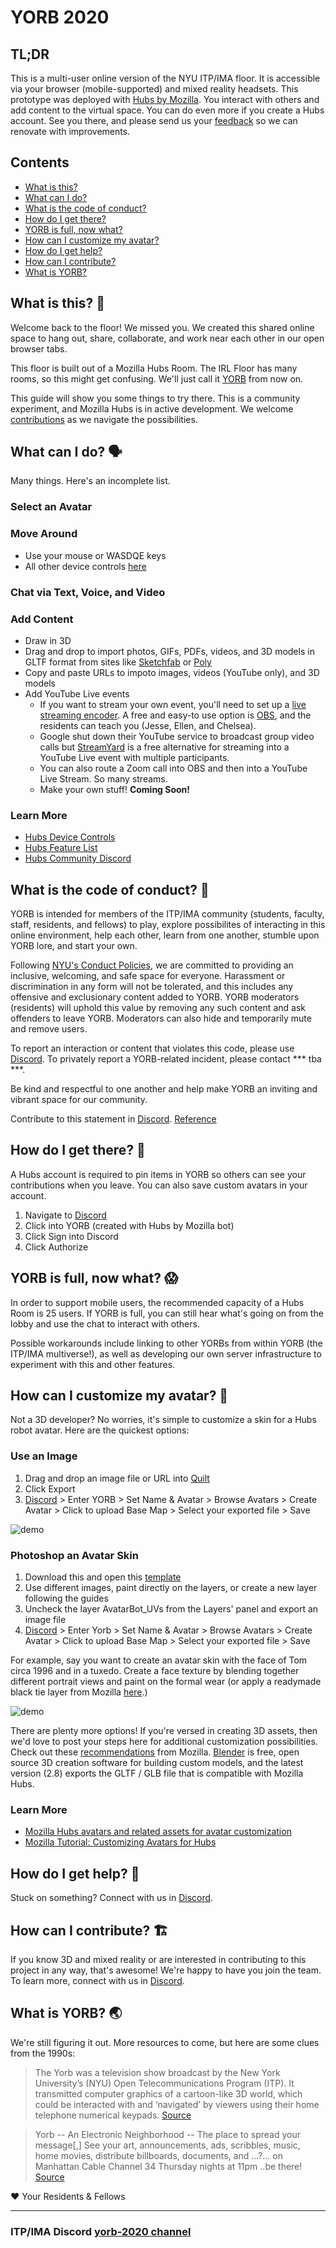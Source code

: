 # YORB 2020

## TL;DR
This is a multi-user online version of the NYU ITP/IMA floor. It is accessible via your browser (mobile-supported) and mixed reality headsets. This prototype was deployed with [Hubs by Mozilla](https://hubs.mozilla.com/#/). You interact with others and add content to the virtual space. You can do even more if you create a Hubs account. See you there, and please send us your [feedback](https://discordapp.com/channels/686702701769392133/692460981464334427) so we can renovate with improvements.


## Contents
* [What is this?](https://github.com/itpresidents/YORB/blob/master/contents/yorb-2020.md#what-is-this-)
* [What can I do?](https://github.com/itpresidents/YORB/blob/master/contents/yorb-2020.md#what-can-i-do-)
* [What is the code of conduct?](https://github.com/itpresidents/YORB/blob/master/contents/yorb-2020.md#what-is-the-code-of-conduct-)
* [How do I get there?](https://github.com/itpresidents/YORB/blob/master/contents/yorb-2020.md#how-do-i-get-there-)
* [YORB is full, now what?](https://github.com/itpresidents/YORB/blob/master/contents/yorb-2020.md#yorb-is-full-now-what-)
* [How can I customize my avatar?](https://github.com/itpresidents/YORB/blob/master/contents/yorb-2020.md#how-can-i-customize-my-avatar-)
* [How do I get help?](https://github.com/itpresidents/YORB/blob/master/contents/yorb-2020.md#how-do-i-get-help-)
* [How can I contribute?](https://github.com/itpresidents/YORB/blob/master/contents/yorb-2020.md#how-can-i-contribute-)
* [What is YORB?](https://github.com/itpresidents/YORB/blob/master/contents/yorb-2020.md#what-is-yorb-)


## What is this? 🏡
Welcome back to the floor! We missed you. We created this shared online space to hang out, share, collaborate, and work near each other in our open browser tabs. 

This floor is built out of a Mozilla Hubs Room. The IRL Floor has many rooms, so this might get confusing. We'll just call it [YORB](https://github.com/itpresidents/YORB/blob/master/contents/yorb-2020.md#what-is-yorb-) from now on.

This guide will show you some things to try there. This is a community experiment, and Mozilla Hubs is in active development. We welcome [contributions](https://github.com/itpresidents/YORB/blob/master/contents/yorb-2020.md#itpima-discord-yorb-2020-channel) as we navigate the possibilities.


## What can I do? 🗣
Many things. Here's an incomplete list.

### Select an Avatar

### Move Around 
* Use your mouse or WASDQE keys
* All other device controls [here](https://github.com/mozilla/hubs/wiki/Hubs-Controls)

### Chat via Text, Voice, and Video

### Add Content 
* Draw in 3D
* Drag and drop to import photos, GIFs, PDFs, videos, and 3D models in GLTF 
format from sites like [Sketchfab](https://sketchfab.com/) or [Poly](https://poly.google.com/)
* Copy and paste URLs to impoto images, videos (YouTube only), and 3D models
* Add YouTube Live events
    * If you want to stream your own event, you'll need to set up a [live streaming encoder](https://support.google.com/youtube/answer/2907883?hl=en). A free and easy-to use option is [OBS](https://obsproject.com/), and the residents can teach you (Jesse, Ellen, and Chelsea).
    * Google shut down their YouTube service to broadcast group video calls but [StreamYard](https://streamyard.com/) is a free alternative for streaming into a YouTube Live event with multiple participants.
    * You can also route a Zoom call into OBS and then into a YouTube Live Stream. So many streams. 
    * Make your own stuff! **Coming Soon!**


### Learn More
* [Hubs Device Controls](https://github.com/mozilla/hubs/wiki/Hubs-Controls)
* [Hubs Feature List](https://github.com/mozilla/hubs/wiki/Hubs-Features)
* [Hubs Community Discord](https://discordapp.com/invite/wHmY4nd)


## What is the code of conduct? 🌈
YORB is intended for members of the ITP/IMA community (students, faculty, staff, residents, and fellows) to play, explore possibilites of interacting in this online environment, help each other, learn from one another, stumble upon YORB lore, and start your own.

Following [NYU's Conduct Policies](https://www.nyu.edu/students/student-information-and-resources/student-community-standards/university-student-conduct-policies.html), we are committed to providing an inclusive, welcoming, and safe space for everyone. Harassment or discrimination in any form will not be tolerated, and this includes any offensive and exclusionary content added to YORB. YORB moderators (residents) will uphold this value by removing any such content and ask offenders to leave YORB. Moderators can also hide and temporarily mute and remove users. 

To report an interaction or content that violates this code, please use [Discord](https://github.com/itpresidents/YORB/blob/master/contents/yorb-2020.md#itpima-discord-yorb-2020-channel). To privately report a YORB-related incident, please contact *** tba ***.

Be kind and respectful to one another and help make YORB an inviting and vibrant space for our community.

Contribute to this statement in [Discord](https://github.com/itpresidents/YORB/blob/master/contents/yorb-2020.md#itpima-discord-yorb-2020-channel). 
[Reference](https://mozillascience.github.io/working-open-workshop/code_of_conduct/)


## How do I get there? 🔑
A Hubs account is required to pin items in YORB so others can see your contributions when you leave. You can also save custom avatars in your account.

1. Navigate to [Discord](https://github.com/itpresidents/YORB/blob/master/contents/yorb-2020.md#itpima-discord-yorb-2020-channel)
1. Click into YORB (created with Hubs by Mozilla bot)
1. Click Sign into Discord
1. Click Authorize


## YORB is full, now what? 😱
In order to support mobile users, the recommended capacity of a Hubs Room is 25 users. If YORB is full, you can still hear what's going on from the lobby and use the chat to interact with others. 

Possible workarounds include linking to other YORBs from within YORB (the ITP/IMA multiverse!), as well as developing our own server infrastructure to experiment with this and other features. 


## How can I customize my avatar? 🤖
Not a 3D developer? No worries, it's simple to customize a skin for a Hubs robot avatar. Here are the quickest options:

### Use an Image
1. Drag and drop an image file or URL into [Quilt](https://tryquilt.io/)
1. Click Export
1. [Discord](https://github.com/itpresidents/YORB/blob/master/contents/yorb-2020.md#itpima-discord-yorb-2020-channel) > Enter YORB > Set Name & Avatar > Browse Avatars > Create Avatar > Click to upload Base Map > Select your exported file > Save

![demo](https://github.com/itpresidents/YORB/blob/master/images/avatar-quilt-demo.gif)

### Photoshop an Avatar Skin
1. Download this and open this [template](https://github.com/MozillaReality/hubs-avatar-pipelines/blob/master/Photoshop/AvatarBot_2D_Layout_Layers.psd) 
1. Use different images, paint directly on the layers, or create a new layer following the guides
1. Uncheck the layer AvatarBot_UVs from the Layers' panel and export an image file
1. [Discord](https://github.com/itpresidents/YORB/blob/master/contents/yorb-2020.md#itpima-discord-yorb-2020-channel) > Enter Yorb > Set Name & Avatar > Browse Avatars > Create Avatar > Click to upload Base Map > Select your exported file > Save

For example, say you want to create an avatar skin with the face of Tom circa 1996 and in a tuxedo. Create a face texture by blending together different portrait views and paint on the formal wear (or apply a readymade black tie layer from Mozilla [here](https://github.com/MozillaReality/hubs-avatar-pipelines/tree/master/Exported%20Texture%20Sets).)

![demo](https://github.com/itpresidents/YORB/blob/master/images/avatar-robot-tom.jpg)

There are plenty more options! If you're versed in creating 3D assets, then we'd love to post your steps here for additional customization possibilities. Check out these [recommendations](https://github.com/MozillaReality/hubs-avatar-pipelines) from Mozilla. [Blender](https://www.blender.org/) is free, open source 3D creation software for building custom models, and the latest version (2.8) exports the GLTF / GLB file that is compatible with Mozilla Hubs.

### Learn More
* [Mozilla Hubs avatars and related assets for avatar customization](https://github.com/MozillaReality/hubs-avatar-pipelines)
* [Mozilla Tutorial: Customizing Avatars for Hubs](https://docs.google.com/document/d/1K1Eos1sjqN4N9lPlYQfvU53v8f1HxmdTZRjH4RLrGq8/edit)


## How do I get help? 🤔
Stuck on something? Connect with us in [Discord](https://github.com/itpresidents/YORB/blob/master/contents/yorb-2020.md#itpima-discord-yorb-2020-channel). 


## How can I contribute? 🏗
If you know 3D and mixed reality or are interested in contributing to this project in any way, that's awesome! We're happy to have you join the team. To learn more, connect with us in [Discord](https://github.com/itpresidents/YORB/blob/master/contents/yorb-2020.md#itpima-discord-yorb-2020-channel). 


## What is YORB? 🌏
We're still figuring it out. More resources to come, but here are some clues from the 1990s:

> The Yorb was a television show broadcast by the New York University’s (NYU) Open Telecommunications Program (ITP). It transmitted computer graphics of a cartoon-like 3D world, which could be interacted with and ‘navigated’ by viewers using their home telephone numerical keypads. [Source](https://fog.ccsf.edu/~dcox/EMU/ravingwithyorb.htm)

> Yorb -- An Electronic Neighborhood -- The place to spread your message[,] See your art, announcements, ads, scribbles, music, home movies, distribute billboards, documents, and ...?... on Manhattan Cable Channel 34 Thursday nights at 11pm ..be there! [Source](https://itp.nyu.edu/~dbo3/vids/YORB.mp4)

❤️ Your Residents & Fellows

___

### ITP/IMA Discord [yorb-2020 channel](https://discordapp.com/channels/686702701769392133/692460981464334427)
